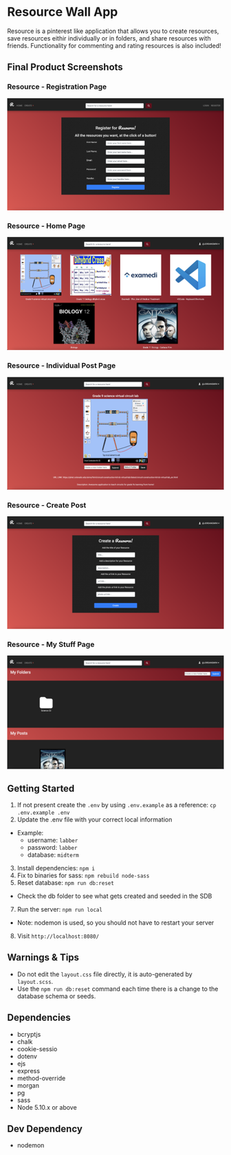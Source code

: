 # Resource Wall App

Resource is a pinterest like application that allows you to create resources, save resources eithir individually or in folders, and share resources with friends. Functionality for commenting and rating resources is also included!

## Final Product Screenshots

### Resource - Registration Page

!["Resource Registration"](https://github.com/jeongj99/resource-wall-app/blob/master/docs/Resource-registration.png?raw=true)

### Resource - Home Page

!["Resource Home"](https://github.com/jeongj99/resource-wall-app/blob/master/docs/resource-home-page.png?raw=true)

### Resource - Individual Post Page

!["Resource Post"](https://github.com/jeongj99/resource-wall-app/blob/master/docs/resource-individual-post.png?raw=true)

### Resource - Create Post

!["Resource Create"](https://github.com/jeongj99/resource-wall-app/blob/master/docs/resource-create-post.png?raw=true)

### Resource - My Stuff Page

!["Resource Create"](https://github.com/jeongj99/resource-wall-app/blob/master/docs/resource-my-stuff.png?raw=true)


## Getting Started
1. If not present create the `.env` by using `.env.example` as a reference: `cp .env.example .env`
2. Update the .env file with your correct local information
  - Example:
    - username: `labber` 
    - password: `labber` 
    - database: `midterm`
3. Install dependencies: `npm i`
4. Fix to binaries for sass: `npm rebuild node-sass`
5. Reset database: `npm run db:reset`
  - Check the db folder to see what gets created and seeded in the SDB
7. Run the server: `npm run local`
  - Note: nodemon is used, so you should not have to restart your server
8. Visit `http://localhost:8080/`

## Warnings & Tips

- Do not edit the `layout.css` file directly, it is auto-generated by `layout.scss`.
- Use the `npm run db:reset` command each time there is a change to the database schema or seeds. 

## Dependencies
- bcryptjs
- chalk
- cookie-sessio
- dotenv
- ejs
- express
- method-override
- morgan
- pg
- sass
- Node 5.10.x or above

## Dev Dependency
- nodemon
